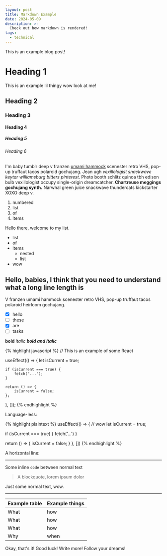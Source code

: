 ```yaml
---
layout: post
title: Markdown Example
date: 2024-05-09
description: >-
  Check out how markdown is rendered!
tags:
  - technical
---
```


This is an example blog post!

<!--more-->

# Heading 1

This is an example lil thingy wow look at me!

## Heading 2

### Heading 3

#### Heading 4

##### Heading 5

###### Heading 6

I'm baby tumblr deep v franzen [umami hammock](https://google.com) scenester retro VHS, pop-up truffaut tacos polaroid gochujang. Jean ugh _vexillologist snackwave keytar williamsburg bitters pinterest_. Photo booth schlitz quinoa tbh edison bulb vexillologist occupy single-origin dreamcatcher. **Chartreuse meggings gochujang synth.** Narwhal green juice snackwave thundercats kickstarter XOXO deep v.

1. numbered
2. list
3. of
4. items

Hello there, welcome to my list.

- list
- of
- items
  - nested
  - list
- wow

## Hello, babies, I think that you need to understand what a long line length is

V franzen umami hammock scenester retro VHS, pop-up truffaut tacos polaroid heirloom gochujang.

- [x] hello
- [ ] these
- [x] are
- [ ] tasks

**bold** _italic_
**_bold and italic_**

{% highlight javascript %}
// This is an example of some React

useEffect(() => {
let isCurrent = true;

    if (isCurrent === true) {
    	fetch("...");
    }

    return () => {
    	isCurrent = false;
    };

}, []);
{% endhighlight %}

Language-less:

{% highlight plaintext %}
useEffect(() => { // wow
let isCurrent = true;

if (isCurrent === true) {
fetch('...')
}

return () => {
isCurrent = false;
}
}, [])
{% endhighlight %}

A horizontal line:

---

Some inline `code` between normal text

> A blockquote, lorem ipsum dolor

Just some normal text, wow.

---

| Example table | Example things |
| ------------- | -------------- |
| What          | how            |
| What          | how            |
| What          | how            |
| Why           | when           |

Okay, that's it! Good luck! Write more! Follow your dreams!

